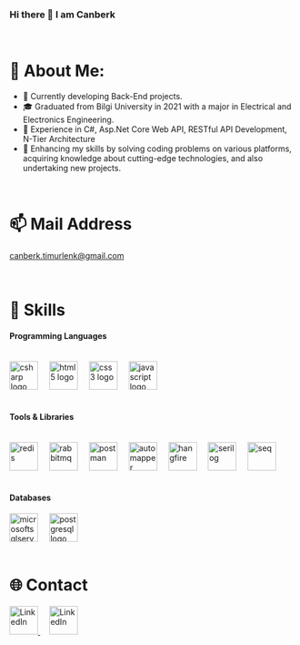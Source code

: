 ### Hi there 👋 I am Canberk

<br>

# 💫 About Me:

* 🔭 Currently developing Back-End projects.
* :mortar_board: Graduated from Bilgi University in 2021 with a major in Electrical and Electronics Engineering.
* 🌟 Experience in C#, Asp.Net Core Web API, RESTful API Development, N-Tier Architecture
* :dart: Enhancing my skills by solving coding problems on various platforms, acquiring knowledge about cutting-edge technologies, and also undertaking new projects.

<br>

# 📫 Mail Address
canberk.timurlenk@gmail.com

<br>

# 🚀 Skills
#### Programming Languages

<br>

<div align="left">
  <img src="https://cdn.jsdelivr.net/gh/devicons/devicon/icons/csharp/csharp-original.svg" width="50" height="50" alt="csharp logo"  />
  <img width="12" />
  <img src="https://cdn.jsdelivr.net/gh/devicons/devicon/icons/html5/html5-original.svg" width="50" height="50" alt="html5 logo"  />
  <img width="12" />
  <img src="https://cdn.jsdelivr.net/gh/devicons/devicon/icons/css3/css3-original.svg" width="50" height="50" alt="css3 logo"  />
  <img width="12" />
  <img src="https://cdn.jsdelivr.net/gh/devicons/devicon/icons/javascript/javascript-original.svg" width="50" height="50" alt="javascript logo"  />
</div>

<br>

#### Tools & Libraries

<br>

<div align="left">
  <img title="redis" src="https://cdn.jsdelivr.net/gh/devicons/devicon/icons/redis/redis-original.svg" width="50" height="50" alt="redis"  />
  <img width="12" />
  <img src="https://cdn.simpleicons.org/rabbitmq/FF6600" width="50" height="50" alt="rabbitmq"  />
  <img width="12" />
  <img src="https://skillicons.dev/icons?i=postman" width="50" height="50" alt="postman"  />
  <img width="12" />
  <img src="https://avatars.githubusercontent.com/u/890883?s=280&v=4" width="50" height="50" alt="automapper"  />
  <img width="12" />
  <img src="https://avatars.githubusercontent.com/u/7880472?s=200&v=4" width="50" height="50" alt="hangfire"  />
  <img width="12" />
  <img src="https://user-images.githubusercontent.com/73644073/262452910-8b64c1b5-24bd-4650-bc89-01d3f5c32380.png" width="50" height="50" alt="serilog"  />
  <img width="12" />
  <img src="https://user-images.githubusercontent.com/73644073/262451516-abce2e5e-741e-4fec-a9f2-da3214518d0c.png" width="50" height="50" alt="seq"  />
  
</div>

<br>

#### Databases

<div align="left">
  <img src="https://cdn.simpleicons.org/microsoftsqlserver/CC2927" height="50" alt="microsoftsqlserver logo"  />
  <img width="12" />
  <img src="https://cdn.jsdelivr.net/gh/devicons/devicon/icons/postgresql/postgresql-original.svg" height="50" alt="postgresql logo"  />
</div>

<br>

# 🌐 Contact

<div>
  <a href="https://www.linkedin.com/in/canberk-timurlenk/">
    <img src="https://skillicons.dev/icons?i=linkedin&perline=1" alt="LinkedIn" width="50" height="50" />
  </a>
  <img width="12" />
  <a href="mailto:canberk.timurlenk@gmail.com">
    <img src="https://winaero.com/blog/wp-content/uploads/2019/02/Windows-10-Mail-icon.png" alt="LinkedIn" width="50" height="50" />
  </a>
</div>










